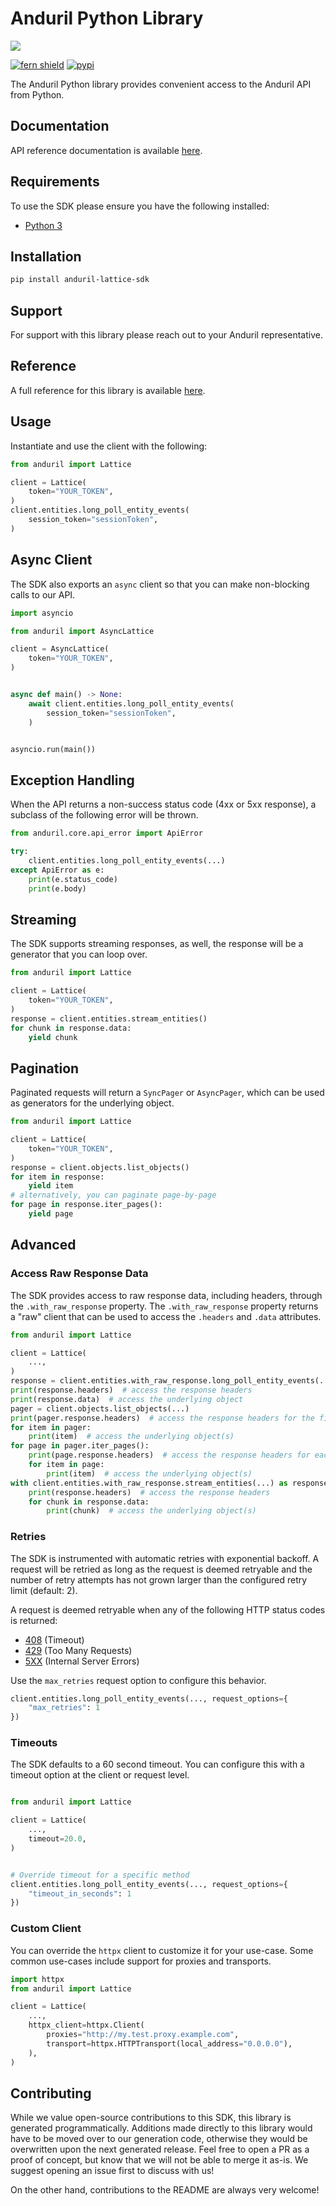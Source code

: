 # Anduril Python Library

![](https://www.anduril.com/lattice-sdk/)

[![fern shield](https://img.shields.io/badge/%F0%9F%8C%BF-Built%20with%20Fern-brightgreen)](https://buildwithfern.com?utm_source=github&utm_medium=github&utm_campaign=readme&utm_source=https%3A%2F%2Fgithub.com%2Fanduril%2Flattice-sdk-python)
[![pypi](https://img.shields.io/pypi/v/anduril-lattice-sdk)](https://pypi.python.org/pypi/anduril-lattice-sdk)

The Anduril Python library provides convenient access to the Anduril API from Python.

## Documentation

API reference documentation is available [here](https://developer.anduril.com/).

## Requirements

To use the SDK please ensure you have the following installed:

* [Python 3](https://www.python.org/doc/versions)

## Installation

```sh
pip install anduril-lattice-sdk
```

## Support

For support with this library please reach out to your Anduril representative.

## Reference

A full reference for this library is available [here](https://github.com/anduril/lattice-sdk-python/blob/HEAD/./reference.md).

## Usage

Instantiate and use the client with the following:

```python
from anduril import Lattice

client = Lattice(
    token="YOUR_TOKEN",
)
client.entities.long_poll_entity_events(
    session_token="sessionToken",
)
```

## Async Client

The SDK also exports an `async` client so that you can make non-blocking calls to our API.

```python
import asyncio

from anduril import AsyncLattice

client = AsyncLattice(
    token="YOUR_TOKEN",
)


async def main() -> None:
    await client.entities.long_poll_entity_events(
        session_token="sessionToken",
    )


asyncio.run(main())
```

## Exception Handling

When the API returns a non-success status code (4xx or 5xx response), a subclass of the following error
will be thrown.

```python
from anduril.core.api_error import ApiError

try:
    client.entities.long_poll_entity_events(...)
except ApiError as e:
    print(e.status_code)
    print(e.body)
```

## Streaming

The SDK supports streaming responses, as well, the response will be a generator that you can loop over.

```python
from anduril import Lattice

client = Lattice(
    token="YOUR_TOKEN",
)
response = client.entities.stream_entities()
for chunk in response.data:
    yield chunk
```

## Pagination

Paginated requests will return a `SyncPager` or `AsyncPager`, which can be used as generators for the underlying object.

```python
from anduril import Lattice

client = Lattice(
    token="YOUR_TOKEN",
)
response = client.objects.list_objects()
for item in response:
    yield item
# alternatively, you can paginate page-by-page
for page in response.iter_pages():
    yield page
```

## Advanced

### Access Raw Response Data

The SDK provides access to raw response data, including headers, through the `.with_raw_response` property.
The `.with_raw_response` property returns a "raw" client that can be used to access the `.headers` and `.data` attributes.

```python
from anduril import Lattice

client = Lattice(
    ...,
)
response = client.entities.with_raw_response.long_poll_entity_events(...)
print(response.headers)  # access the response headers
print(response.data)  # access the underlying object
pager = client.objects.list_objects(...)
print(pager.response.headers)  # access the response headers for the first page
for item in pager:
    print(item)  # access the underlying object(s)
for page in pager.iter_pages():
    print(page.response.headers)  # access the response headers for each page
    for item in page:
        print(item)  # access the underlying object(s)
with client.entities.with_raw_response.stream_entities(...) as response:
    print(response.headers)  # access the response headers
    for chunk in response.data:
        print(chunk)  # access the underlying object(s)
```

### Retries

The SDK is instrumented with automatic retries with exponential backoff. A request will be retried as long
as the request is deemed retryable and the number of retry attempts has not grown larger than the configured
retry limit (default: 2).

A request is deemed retryable when any of the following HTTP status codes is returned:

- [408](https://developer.mozilla.org/en-US/docs/Web/HTTP/Status/408) (Timeout)
- [429](https://developer.mozilla.org/en-US/docs/Web/HTTP/Status/429) (Too Many Requests)
- [5XX](https://developer.mozilla.org/en-US/docs/Web/HTTP/Status/500) (Internal Server Errors)

Use the `max_retries` request option to configure this behavior.

```python
client.entities.long_poll_entity_events(..., request_options={
    "max_retries": 1
})
```

### Timeouts

The SDK defaults to a 60 second timeout. You can configure this with a timeout option at the client or request level.

```python

from anduril import Lattice

client = Lattice(
    ...,
    timeout=20.0,
)


# Override timeout for a specific method
client.entities.long_poll_entity_events(..., request_options={
    "timeout_in_seconds": 1
})
```

### Custom Client

You can override the `httpx` client to customize it for your use-case. Some common use-cases include support for proxies
and transports.

```python
import httpx
from anduril import Lattice

client = Lattice(
    ...,
    httpx_client=httpx.Client(
        proxies="http://my.test.proxy.example.com",
        transport=httpx.HTTPTransport(local_address="0.0.0.0"),
    ),
)
```

## Contributing

While we value open-source contributions to this SDK, this library is generated programmatically.
Additions made directly to this library would have to be moved over to our generation code,
otherwise they would be overwritten upon the next generated release. Feel free to open a PR as
a proof of concept, but know that we will not be able to merge it as-is. We suggest opening
an issue first to discuss with us!

On the other hand, contributions to the README are always very welcome!

